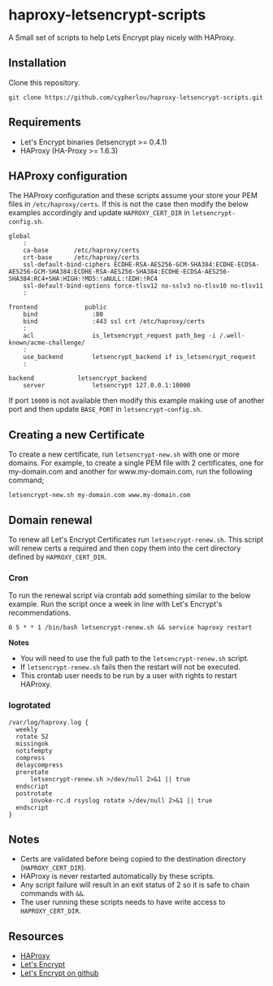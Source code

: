 # haproxy-letsencrypt-scripts
A Small set of scripts to help Lets Encrypt play nicely with HAProxy.

## Installation
Clone this repository.

    git clone https://github.com/cypherlou/haproxy-letsencrypt-scripts.git

## Requirements
* Let's Encrypt binaries (letsencrypt >= 0.4.1)
* HAProxy (HA-Proxy >= 1.6.3)

## HAProxy configuration
The HAProxy configuration and these scripts assume your store your PEM files in `/etc/haproxy/certs`. If this is not the case then modify the below examples accordingly and update `HAPROXY_CERT_DIR` in `letsencrypt-config.sh`.

    global
        :
        ca-base       /etc/haproxy/certs
        crt-base      /etc/haproxy/certs
        ssl-default-bind-ciphers ECDHE-RSA-AES256-GCM-SHA384:ECDHE-ECDSA-AES256-GCM-SHA384:ECDHE-RSA-AES256-SHA384:ECDHE-ECDSA-AES256-SHA384:RC4+SHA:HIGH:!MD5:!aNULL:!EDH:!RC4
        ssl-default-bind-options force-tlsv12 no-sslv3 no-tlsv10 no-tlsv11
        :

    frontend             public
        bind               :80
        bind               :443 ssl crt /etc/haproxy/certs
        :
        acl                is_letsencrypt_request path_beg -i /.well-known/acme-challenge/
        :
        use_backend        letsencrypt_backend if is_letsencrypt_request
        :

    backend            letsencrypt_backend
        server             letsencrypt 127.0.0.1:10000

If port `10000` is not available then modify this example making use of another port and then update `BASE_PORT` in `letsencrypt-config.sh`.

## Creating a new Certificate
To create a new certificate, run `letsencrypt-new.sh` with one or more domains. For example, to create a single PEM file with 2 certificates, one for my-domain.com and another for www<i></i>.my-domain.com, run the following command;

    letsencrypt-new.sh my-domain.com www.my-domain.com

## Domain renewal
To renew all Let's Encrypt Certificates run `letsencrypt-renew.sh`. This script will renew certs a required and then copy them into the cert directory defined by `HAPROXY_CERT_DIR`.

### Cron
To run the renewal script via crontab add something similar to the below example. Run the script once a week in line with Let's Encrypt's recommendations.

    0 5 * * 1 /bin/bash letsencrypt-renew.sh && service haproxy restart

**Notes**
* You will need to use the full path to the `letsencrypt-renew.sh` script.
* If `letsencrypt-renew.sh` fails then the restart will not be executed.
* This crontab user needs to be run by a user with rights to restart HAProxy.

### logrotated


    /var/log/haproxy.log {
      weekly
      rotate 52
      missingok
      notifempty
      compress
      delaycompress
      prerotate
          letsencrypt-renew.sh >/dev/null 2>&1 || true
      endscript
      postrotate
          invoke-rc.d rsyslog rotate >/dev/null 2>&1 || true
      endscript
    }

## Notes
* Certs are validated before being copied to the destination directory (`HAPROXY_CERT_DIR`).
* HAProxy is never restarted automatically by these scripts.
* Any script failure will result in an exit status of 2 so it is safe to chain commands with `&&`.
* The user running these scripts needs to have write access to `HAPROXY_CERT_DIR`.

## Resources
* [HAProxy](http://www.haproxy.org/)
* [Let's Encrypt](https://letsencrypt.org/)
* [Let's Encrypt on github](https://github.com/certbot/certbot)
